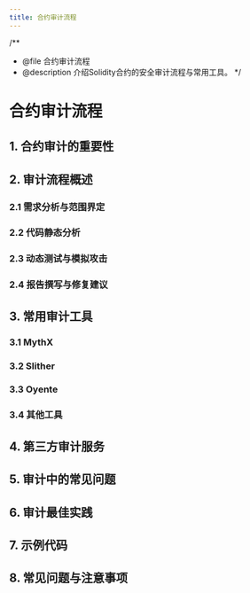 ```yaml
---
title: 合约审计流程
---
```


/**
 * @file 合约审计流程
 * @description 介绍Solidity合约的安全审计流程与常用工具。
 */

# 合约审计流程

## 1. 合约审计的重要性

## 2. 审计流程概述

### 2.1 需求分析与范围界定

### 2.2 代码静态分析

### 2.3 动态测试与模拟攻击

### 2.4 报告撰写与修复建议

## 3. 常用审计工具

### 3.1 MythX

### 3.2 Slither

### 3.3 Oyente

### 3.4 其他工具

## 4. 第三方审计服务

## 5. 审计中的常见问题

## 6. 审计最佳实践

## 7. 示例代码

## 8. 常见问题与注意事项 